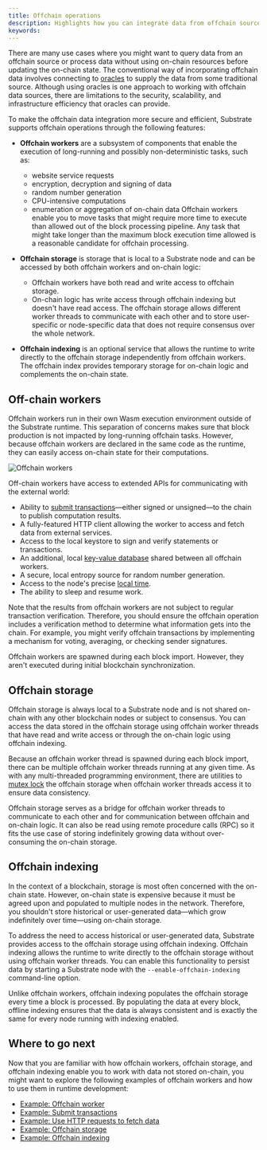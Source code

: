 ```yaml
---
title: Offchain operations
description: Highlights how you can integrate data from offchain sources into the on-chain state.
keywords:
---
```


There are many use cases where you might want to query data from an offchain source or process data without using on-chain resources before updating the on-chain state.
The conventional way of incorporating offchain data involves connecting to [oracles](/reference/glossary#oracle) to supply the data from some traditional source.
Although using oracles is one approach to working with offchain data sources, there are limitations to the security, scalability, and infrastructure efficiency that oracles can provide.

To make the offchain data integration more secure and efficient, Substrate supports offchain operations through the following features:

- **Offchain workers** are a subsystem of components that enable the execution of long-running and possibly non-deterministic tasks, such as:
  - website service requests
  - encryption, decryption and signing of data
  - random number generation
  - CPU-intensive computations
  - enumeration or aggregation of on-chain data
  Offchain workers enable you to move tasks that might require more time to execute than allowed out of the block processing pipeline.
  Any task that might take longer than the maximum block execution time allowed is a reasonable candidate for offchain processing.

- **Offchain storage** is storage that is local to a Substrate node and can be accessed by both offchain workers and on-chain logic:
  - Offchain workers have both read and write access to offchain storage.
  - On-chain logic has write access through offchain indexing but doesn't have read access.
  The offchain storage allows different worker threads to communicate with each other and to store user-specific or node-specific data that does not require consensus over the whole network.

- **Offchain indexing** is an optional service that allows the runtime to write directly to the offchain storage independently from offchain workers.
  The offchain index provides temporary storage for on-chain logic and complements the on-chain state.

## Off-chain workers

Offchain workers run in their own Wasm execution environment outside of the Substrate runtime.
This separation of concerns makes sure that block production is not impacted by long-running offchain tasks.
However, because offchain workers are declared in the same code as the runtime, they can easily access on-chain state for their computations.

![Offchain workers](/media/images/docs/main-docs/off-chain-workers-v2.png)

Off-chain workers have access to extended APIs for communicating with the external world:

- Ability to [submit transactions](https://paritytech.github.io/substrate/master/sp_runtime/offchain/trait.TransactionPool.html)—either signed or unsigned—to the chain to publish computation results.
- A fully-featured HTTP client allowing the worker to access and fetch data from external services.
- Access to the local keystore to sign and verify statements or transactions.
- An additional, local [key-value database](https://paritytech.github.io/substrate/master/sp_runtime/offchain/trait.OffchainStorage.html) shared between all offchain workers.
- A secure, local entropy source for random number generation.
- Access to the node's precise [local time](https://paritytech.github.io/substrate/master/sp_runtime/offchain/struct.Timestamp.html).
- The ability to sleep and resume work.

Note that the results from offchain workers are not subject to regular transaction verification.
Therefore, you should ensure the offchain operation includes a verification method to determine what information gets into the chain.
For example, you might verify offchain transactions by implementing a mechanism for voting, averaging, or checking sender signatures.

Offchain workers are spawned during each block import.
However, they aren't executed during initial blockchain synchronization.

## Offchain storage

Offchain storage is always local to a Substrate node and is not shared on-chain with any other blockchain nodes or subject to consensus.
You can access the data stored in the offchain storage using offchain worker threads that have read and write access or through the on-chain logic using offchain indexing.

Because an offchain worker thread is spawned during each block import, there can be multiple offchain worker threads running at any given time.
As with any multi-threaded programming environment, there are  utilities to [mutex lock](<https://en.wikipedia.org/wiki/Lock_(computer_science)>) the offchain storage when offchain worker threads access it to ensure data consistency.

Offchain storage serves as a bridge for offchain worker threads to communicate to each other and for communication between offchain and on-chain logic.
It can also be read using remote procedure calls (RPC) so it fits the use case of storing indefinitely growing data without over-consuming the on-chain storage.

## Offchain indexing

In the context of a blockchain, storage is most often concerned with the on-chain state.
However, on-chain state is expensive because it must be agreed upon and populated to multiple nodes in the network.
Therefore, you shouldn't store historical or user-generated data—which grow indefinitely over time—using on-chain storage.

To address the need to access historical or user-generated data, Substrate provides access to the offchain storage  using offchain indexing.
Offchain indexing allows the runtime to write directly to the offchain storage without using offchain worker threads.
You can enable this functionality to persist data by starting a Substrate node with the `--enable-offchain-indexing` command-line option.

Unlike offchain workers, offchain indexing populates the offchain storage every time a block is processed.
By populating the data at every block, offline indexing ensures that the data is always consistent and is exactly the same for every node running with indexing enabled.

## Where to go next

Now that you are familiar with how offchain workers, offchain storage, and offchain indexing enable you to work with data not stored on-chain, you might want to explore the following examples of offchain workers and how to use them in runtime development:

- [Example: Offchain worker](https://github.com/paritytech/substrate/tree/master/frame/examples/offchain-worker)
- [Example: Submit transactions](https://github.com/JoshOrndorff/recipes/blob/master/text/off-chain-workers/transactions.md)
- [Example: Use HTTP requests to fetch data](https://github.com/JoshOrndorff/recipes/blob/master/text/off-chain-workers/http-json.md)
- [Example: Offchain storage](https://github.com/JoshOrndorff/recipes/blob/master/text/off-chain-workers/storage.md)
- [Example: Offchain indexing](https://github.com/JoshOrndorff/recipes/blob/master/text/off-chain-workers/indexing.md)
